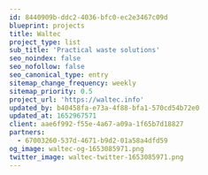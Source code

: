```yaml
---
id: 8440909b-ddc2-4036-bfc0-ec2e3467c09d
blueprint: projects
title: Waltec
project_type: list
sub_title: 'Practical waste solutions'
seo_noindex: false
seo_nofollow: false
seo_canonical_type: entry
sitemap_change_frequency: weekly
sitemap_priority: 0.5
project_url: 'https://waltec.info'
updated_by: b40458fa-e73a-4f88-bfa1-570cd54b72e0
updated_at: 1652967571
client: aae6f992-f55e-4a67-a09a-1f65b7d18827
partners:
  - 67003260-537d-4671-b9d2-01a58a4dfd59
og_image: waltec-og-1653085971.png
twitter_image: waltec-twitter-1653085971.png
---
```

